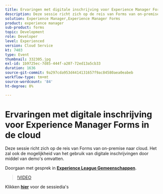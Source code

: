 ```yaml
---
title: Ervaringen met digitale inschrijving voor Experience Manager Forms in de cloud
description: Deze sessie richt zich op de reis van Forms van on-premise naar cloud. Het zal ook de mogelijkheid van het gebruik van digitale inschrijvingen door middel van demo's omvatten.
solution: Experience Manager,Experience Manager Forms
product: experience manager
sub-product: forms
topic: Development
role: Developer
level: Experienced
version: Cloud Service
kt: 7403
type: Event
thumbnail: 332305.jpg
exl-id: 1b9725ec-7d85-444f-a207-72ed13a5cb33
duration: 1636
source-git-commit: 9a297cda953d4414131657f9ac84580aea0eabeb
workflow-type: tm+mt
source-wordcount: '84'
ht-degree: 0%

---
```


# Ervaringen met digitale inschrijving voor Experience Manager Forms in de cloud

Deze sessie richt zich op de reis van Forms van on-premise naar cloud. Het zal ook de mogelijkheid van het gebruik van digitale inschrijvingen door middel van demo&#39;s omvatten.

Doorgaan met gesprek in **[Experience League Gemeenschappen](https://adobe.ly/36Yd3v6)**.

>[!VIDEO](https://video.tv.adobe.com/v/332305/?quality=12&learn=on&hidetitle=true)

Klikken **[hier](/help/adobe-developers-live/assets/digital-enrollment-aem-forms-cloud.pdf)** voor de sessiedia&#39;s
